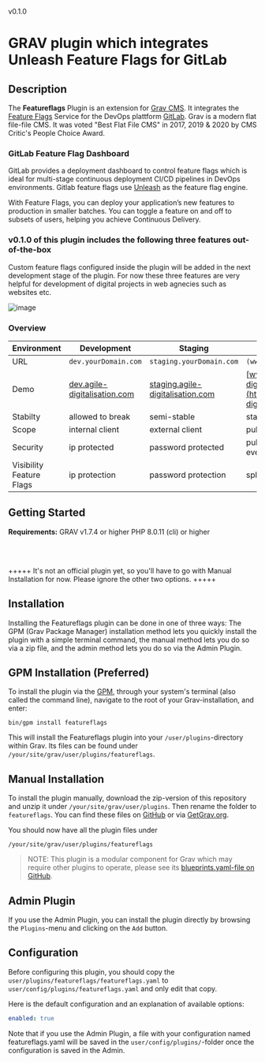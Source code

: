v0.1.0

# GRAV plugin which integrates Unleash Feature Flags for GitLab

## Description

The **Featureflags** Plugin is an extension for [Grav CMS](http://github.com/getgrav/grav). It integrates the [Feature Flags](https://docs.gitlab.com/ee/operations/feature_flags.html) Service for the DevOps plattform [GitLab](https://gitlab.com/). Grav is a modern flat file-file CMS. It was voted "Best Flat File CMS" in 2017, 2019 & 2020 by CMS Critic's People Choice Award.



### GitLab Feature Flag Dashboard

GitLab provides a deployment dashboard to control feature flags which is ideal for multi-stage continuous deployment CI/CD pipelines in DevOps environments. Gitlab feature flags use [Unleash](https://www.getunleash.io/) as the feature flag engine.

With Feature Flags, you can deploy your application’s new features to production in smaller batches. You can toggle a feature on and off to subsets of users, helping you achieve Continuous Delivery.


### v0.1.0 of this plugin includes the following three features out-of-the-box
Custom feature flags configured inside the plugin will be added in the next development stage of the plugin. For now these three features are very helpful for development of digital projects in web agnecies such as websites etc.

![image](https://user-images.githubusercontent.com/30041108/138959349-2327ba26-89fd-4808-ba29-3dcbc00a09fb.png)

### Overview

| Environment | Development | Staging | Production |
|------| ------ | ------ | ------ |
| URL | `dev.yourDomain.com` | `staging.yourDomain.com` | `(www.)yourDomain.com` |
| Demo | [dev.agile-digitalisation.com](https://dev.agile-digitalisation.com) | [staging.agile-digitalisation.com](https://dev.agile-digitalisation.com) | [www.agile-digitalisation.com](https://dev.agile-digitalisation.com) |
| Stabilty | allowed to break | semi-stable | stable |
| Scope| internal client | external client | public users |
| Security | ip protected | password protected | published to everyone |
| Visibility Feature Flags | ip protection | password protection | splash screen |


## Getting Started

**Requirements:**
GRAV v1.7.4 or higher
PHP 8.0.11 (cli) or higher

<br><br>

+++++ It's not an official plugin yet, so you'll have to go with Manual Installation for now. Please ignore the other two options. +++++

## Installation

Installing the Featureflags plugin can be done in one of three ways: The GPM (Grav Package Manager) installation method lets you quickly install the plugin with a simple terminal command, the manual method lets you do so via a zip file, and the admin method lets you do so via the Admin Plugin.

## GPM Installation (Preferred)

To install the plugin via the [GPM](http://learn.getgrav.org/advanced/grav-gpm), through your system's terminal (also called the command line), navigate to the root of your Grav-installation, and enter:

    bin/gpm install featureflags

This will install the Featureflags plugin into your `/user/plugins`-directory within Grav. Its files can be found under `/your/site/grav/user/plugins/featureflags`.

## Manual Installation

To install the plugin manually, download the zip-version of this repository and unzip it under `/your/site/grav/user/plugins`. Then rename the folder to `featureflags`. You can find these files on [GitHub](https://github.com//grav-plugin-featureflags) or via [GetGrav.org](http://getgrav.org/downloads/plugins#extras).

You should now have all the plugin files under

    /your/site/grav/user/plugins/featureflags

> NOTE: This plugin is a modular component for Grav which may require other plugins to operate, please see its [blueprints.yaml-file on GitHub](https://github.com//grav-plugin-featureflags/blob/master/blueprints.yaml).

## Admin Plugin

If you use the Admin Plugin, you can install the plugin directly by browsing the `Plugins`-menu and clicking on the `Add` button.

## Configuration

Before configuring this plugin, you should copy the `user/plugins/featureflags/featureflags.yaml` to `user/config/plugins/featureflags.yaml` and only edit that copy.

Here is the default configuration and an explanation of available options:

```yaml
enabled: true
```

Note that if you use the Admin Plugin, a file with your configuration named featureflags.yaml will be saved in the `user/config/plugins/`-folder once the configuration is saved in the Admin.
